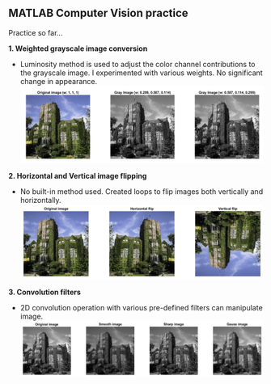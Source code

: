 MATLAB Computer Vision practice
------
Practice so far...

**1. Weighted grayscale image conversion**
- Luminosity method is used to adjust the color channel contributions to the grayscale image. I experimented with various weights. No significant change in appearance.
![Grayscale Image Conversion](output//weighted_grayscale_conversion.png)

**2. Horizontal and Vertical image flipping**
- No built-in method used. Created loops to flip images both vertically and horizontally.
![Image vertical and horizontal flip](output//flipping.png)

**3. Convolution filters**
- 2D convolution operation with various pre-defined filters can manipulate image.
![Image convolutional filters](output//convolution_filter.png)